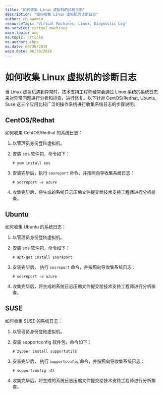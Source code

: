 ```yaml
---
title: "如何收集 Linux 虚拟机的诊断日志"
description: "如何收集 Linux 虚拟机的诊断日志"
author: chpaadmin
resourceTags: 'Virtual Machines, Linux, Diagnostic Log'
ms.service: virtual-machines
wacn.topic: aog
ms.topic: article
ms.author: chpa
ms.date: 06/30/2018
wacn.date: 06/30/2018
---
```


# 如何收集 Linux 虚拟机的诊断日志

当 Linux 虚拟机遇到异常时，技术支持工程师经常会通过 Linux 系统的系统日志来对异常问题进行分析和排查，进行修复。以下针对 CentOS/Redhat, Ubuntu, Suse 这三个应用比较广泛的操作系统进行收集系统日志的步骤说明。

## CentOS/Redhat

如何收集 CentOS/Redhat 的系统日志：

1. 以管理员身份登陆虚拟机。

2. 安装 sos 软件包，命令如下：

    ```shell
    # yum install sos
    ```

3. 安装完毕后，执行 `sosreport` 命令，并按照向导收集系统日志：

    ```shell
    # sosreport -e azure
    ```

4. 收集完毕后，将生成的系统日志压缩文件提交给技术支持工程师进行分析排查。


## Ubuntu

如何收集 Ubuntu 的系统日志：

1. 以管理员身份登陆虚拟机。

2. 安装 sos 软件包，命令如下：

    ```shell
    # apt-get install sosreport
    ```

3. 安装完毕后， 执行 `sosreport` 命令，并按照向导收集系统日志：

    ```shell
    # sosreport -e azure
    ```

4. 收集完毕后，将生成的系统日志压缩文件提交给技术支持工程师进行分析排查。

## SUSE

如何收集 SUSE 的系统日志：

1. 以管理员身份登陆虚拟机。

2. 安装 supportconfig 软件包，命令如下：

    ```shell
    # zypper install supportutils
    ```

3. 安装完毕后， 执行 `supportconfig` 命令，并按照向导收集系统日志：

    ```shell
    # supportconfig -Al
    ```

4. 收集完毕后，将生成的系统日志压缩文件提交给技术支持工程师进行分析排查。